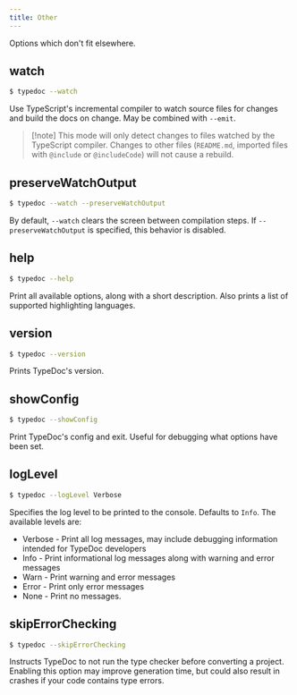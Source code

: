 ```yaml
---
title: Other
---
```


Options which don't fit elsewhere.

## watch

```bash
$ typedoc --watch
```

Use TypeScript's incremental compiler to watch source files for changes and
build the docs on change. May be combined with `--emit`.

> [!note] This mode will only detect changes to files watched by the TypeScript
> compiler. Changes to other files (`README.md`, imported files with `@include` or
> `@includeCode`) will not cause a rebuild.

## preserveWatchOutput

```bash
$ typedoc --watch --preserveWatchOutput
```

By default, `--watch` clears the screen between compilation steps. If
`--preserveWatchOutput` is specified, this behavior is disabled.

## help

```bash
$ typedoc --help
```

Print all available options, along with a short description. Also prints a list
of supported highlighting languages.

## version

```bash
$ typedoc --version
```

Prints TypeDoc's version.

## showConfig

```bash
$ typedoc --showConfig
```

Print TypeDoc's config and exit. Useful for debugging what options have been set.

## logLevel

```bash
$ typedoc --logLevel Verbose
```

Specifies the log level to be printed to the console. Defaults to `Info`. The available levels are:

-   Verbose - Print all log messages, may include debugging information intended for TypeDoc developers
-   Info - Print informational log messages along with warning and error messages
-   Warn - Print warning and error messages
-   Error - Print only error messages
-   None - Print no messages.

## skipErrorChecking

```bash
$ typedoc --skipErrorChecking
```

Instructs TypeDoc to not run the type checker before converting a project. Enabling this option may improve generation time, but could also result in crashes if your code contains type errors.
